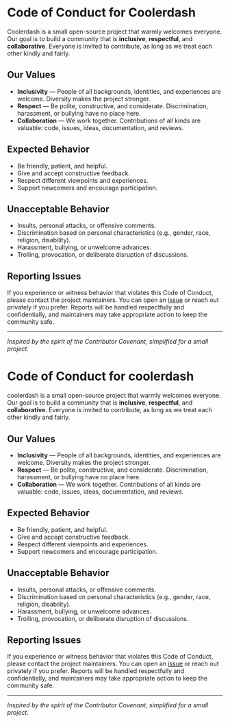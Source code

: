 # Code of Conduct for Coolerdash

Coolerdash is a small open-source project that warmly welcomes everyone.
Our goal is to build a community that is **inclusive**, **respectful**, and **collaborative**.
Everyone is invited to contribute, as long as we treat each other kindly and fairly.

## Our Values

- **Inclusivity** — People of all backgrounds, identities, and experiences are welcome. Diversity makes the project stronger.
- **Respect** — Be polite, constructive, and considerate. Discrimination, harassment, or bullying have no place here.
- **Collaboration** — We work together. Contributions of all kinds are valuable: code, issues, ideas, documentation, and reviews.

## Expected Behavior

- Be friendly, patient, and helpful.
- Give and accept constructive feedback.
- Respect different viewpoints and experiences.
- Support newcomers and encourage participation.

## Unacceptable Behavior

- Insults, personal attacks, or offensive comments.
- Discrimination based on personal characteristics (e.g., gender, race, religion, disability).
- Harassment, bullying, or unwelcome advances.
- Trolling, provocation, or deliberate disruption of discussions.

## Reporting Issues

If you experience or witness behavior that violates this Code of Conduct, please contact the project maintainers.
You can open an [issue](https://github.com/damachine/coolerdash/issues) or reach out privately if you prefer.
Reports will be handled respectfully and confidentially, and maintainers may take appropriate action to keep the community safe.

---

*Inspired by the spirit of the Contributor Covenant, simplified for a small project.*
# Code of Conduct for coolerdash

coolerdash is a small open-source project that warmly welcomes everyone.
Our goal is to build a community that is **inclusive**, **respectful**, and **collaborative**.
Everyone is invited to contribute, as long as we treat each other kindly and fairly.

## Our Values

- **Inclusivity** — People of all backgrounds, identities, and experiences are welcome. Diversity makes the project stronger.
- **Respect** — Be polite, constructive, and considerate. Discrimination, harassment, or bullying have no place here.
- **Collaboration** — We work together. Contributions of all kinds are valuable: code, issues, ideas, documentation, and reviews.

## Expected Behavior

- Be friendly, patient, and helpful.
- Give and accept constructive feedback.
- Respect different viewpoints and experiences.
- Support newcomers and encourage participation.

## Unacceptable Behavior

- Insults, personal attacks, or offensive comments.
- Discrimination based on personal characteristics (e.g., gender, race, religion, disability).
- Harassment, bullying, or unwelcome advances.
- Trolling, provocation, or deliberate disruption of discussions.

## Reporting Issues

If you experience or witness behavior that violates this Code of Conduct, please contact the project maintainers.
You can open an [issue](https://github.com/damachine/coolerdash/issues) or reach out privately if you prefer.
Reports will be handled respectfully and confidentially, and maintainers may take appropriate action to keep the community safe.

---

*Inspired by the spirit of the Contributor Covenant, simplified for a small project.*

